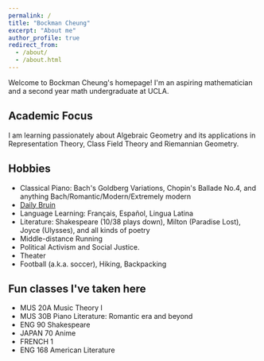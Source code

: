 ```yaml
---
permalink: /
title: "Bockman Cheung"
excerpt: "About me"
author_profile: true
redirect_from: 
  - /about/
  - /about.html
---
```



Welcome to Bockman Cheung's homepage! I'm an aspiring mathematician and a second year math undergraduate at UCLA. 

Academic Focus
------
I am learning passionately about Algebraic Geometry and its applications in Representation Theory, Class Field Theory and Riemannian Geometry.

Hobbies
------
* Classical Piano: Bach's Goldberg Variations, Chopin's Ballade No.4, and anything Bach/Romantic/Modern/Extremely modern
* <a href="https://dailybruin.com/author/bockman-cheung"> Daily Bruin </a>
* Language Learning: Français, Español, Lingua Latina
* Literature: Shakespeare (10/38 plays down), Milton (Paradise Lost), Joyce (Ulysses), and all kinds of poetry
* Middle-distance Running 
* Political Activism and Social Justice.
* Theater
* Football (a.k.a. soccer), Hiking, Backpacking
  
Fun classes I've taken here
------
* MUS 20A Music Theory I
* MUS 30B Piano Literature: Romantic era and beyond
* ENG 90 Shakespeare
* JAPAN 70 Anime
* FRENCH 1
* ENG 168 American Literature
